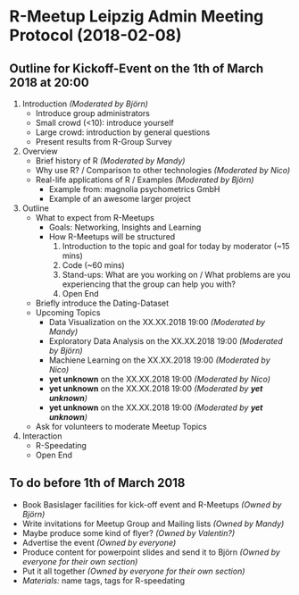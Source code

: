 # R-Meetup Leipzig Admin Meeting Protocol (2018-02-08)

## Outline for Kickoff-Event on the 1th of March 2018 at 20:00
1. Introduction _(Moderated by Björn)_
    - Introduce group administrators
    - Small crowd (<10): introduce yourself
    - Large crowd: introduction by general questions
    - Present results from R-Group Survey
2. Overview
    - Brief history of R _(Moderated by Mandy)_
    - Why use R? / Comparison to other technologies _(Moderated by Nico)_
    - Real-life applications of R / Examples _(Moderated by Björn)_
        - Example from: magnolia psychometrics GmbH
        - Example of an awesome larger project
3. Outline
    - What to expect from R-Meetups
        - Goals: Networking, Insights and Learning
        - How R-Meetups will be structured
            1. Introduction to the topic and goal for today by moderator (~15 mins)
            2. Code (~60 mins)
            3. Stand-ups: What are you working on / What problems are you experiencing that the group can help you with?
            4. Open End
    - Briefly introduce the Dating-Dataset        
    - Upcoming Topics
        - Data Visualization on the XX.XX.2018 19:00 _(Moderated by Mandy)_
        - Exploratory Data Analysis on the XX.XX.2018 19:00 _(Moderated by Björn)_
        - Machiene Learning on the XX.XX.2018 19:00 _(Moderated by Nico)_
        - **yet unknown** on the XX.XX.2018 19:00 _(Moderated by Nico)_
        - **yet unknown** on the XX.XX.2018 19:00 _(Moderated by **yet unknown**)_
        - **yet unknown** on the XX.XX.2018 19:00 _(Moderated by **yet unknown**)_
    - Ask for volunteers to moderate Meetup Topics 
4. Interaction
    - R-Speedating
    - Open End

## To do before 1th of March 2018
- Book Basislager facilities for kick-off event and R-Meetups _(Owned by Björn)_
- Write invitations for Meetup Group and Mailing lists _(Owned by Mandy)_
- Maybe produce some kind of flyer?  _(Owned by Valentin?)_
- Advertise the event  _(Owned by everyone)_
- Produce content for powerpoint slides and send it to Björn _(Owned by everyone for their own section)_
- Put it all together _(Owned by everyone for their own section)_
- _Materials:_ name tags, tags for R-speedating


